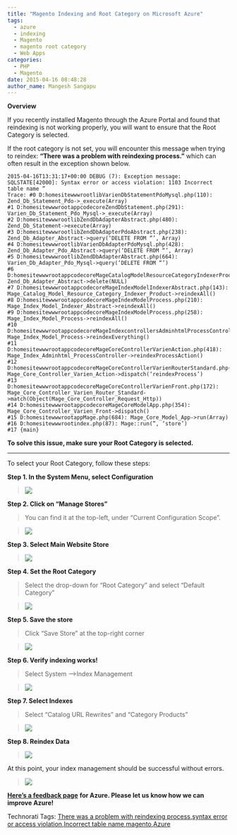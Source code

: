 ```yaml
---
title: "Magento Indexing and Root Category on Microsoft Azure"
tags:
  - azure
  - indexing
  - Magento
  - magento root category
  - Web Apps
categories:
  - PHP
  - Magento
date: 2015-04-16 08:48:28
author_name: Mangesh Sangapu
---
```


**Overview**

If you recently installed Magento through the Azure Portal and found that reindexing is not working properly, you will want to ensure that the Root Category is selected.

If the root category is not set, you will encounter this message when trying to reindex: **“There was a problem with reindexing process.”** which can often result in the exception shown below.

    2015-04-16T13:31:17+00:00 DEBUG (7): Exception message: SQLSTATE[42000]: Syntax error or access violation: 1103 Incorrect table name ” 
    Trace: #0 D:homesitewwwrootlibVarienDbStatementPdoMysql.php(110): Zend_Db_Statement_Pdo->_execute(Array) 
    #1 D:homesitewwwrootappcodecoreZendDbStatement.php(291): Varien_Db_Statement_Pdo_Mysql->_execute(Array) 
    #2 D:homesitewwwrootlibZendDbAdapterAbstract.php(480): Zend_Db_Statement->execute(Array) 
    #3 D:homesitewwwrootlibZendDbAdapterPdoAbstract.php(238): Zend_Db_Adapter_Abstract->query(‘DELETE FROM “’, Array) 
    #4 D:homesitewwwrootlibVarienDbAdapterPdoMysql.php(428): Zend_Db_Adapter_Pdo_Abstract->query(‘DELETE FROM “’, Array) 
    #5 D:homesitewwwrootlibZendDbAdapterAbstract.php(664): Varien_Db_Adapter_Pdo_Mysql->query(‘DELETE FROM “’) 
    #6 D:homesitewwwrootappcodecoreMageCatalogModelResourceCategoryIndexerProduct.php(941): Zend_Db_Adapter_Abstract->delete(NULL) 
    #7 D:homesitewwwrootappcodecoreMageIndexModelIndexerAbstract.php(143): Mage_Catalog_Model_Resource_Category_Indexer_Product->reindexAll() 
    #8 D:homesitewwwrootappcodecoreMageIndexModelProcess.php(210): Mage_Index_Model_Indexer_Abstract->reindexAll() 
    #9 D:homesitewwwrootappcodecoreMageIndexModelProcess.php(258): Mage_Index_Model_Process->reindexAll() 
    #10 D:homesitewwwrootappcodecoreMageIndexcontrollersAdminhtmlProcessController.php(127): Mage_Index_Model_Process->reindexEverything() 
    #11 D:homesitewwwrootappcodecoreMageCoreControllerVarienAction.php(418): Mage_Index_Adminhtml_ProcessController->reindexProcessAction() 
    #12 D:homesitewwwrootappcodecoreMageCoreControllerVarienRouterStandard.php(250): Mage_Core_Controller_Varien_Action->dispatch(‘reindexProcess’) 
    #13 D:homesitewwwrootappcodecoreMageCoreControllerVarienFront.php(172): Mage_Core_Controller_Varien_Router_Standard->match(Object(Mage_Core_Controller_Request_Http)) 
    #14 D:homesitewwwrootappcodecoreMageCoreModelApp.php(354): Mage_Core_Controller_Varien_Front->dispatch() 
    #15 D:homesitewwwrootappMage.php(684): Mage_Core_Model_App->run(Array) 
    #16 D:homesitewwwrootindex.php(87): Mage::run(”, ‘store’) 
    #17 {main}

**To solve this issue, make sure your Root Category is selected.**

* * *

To select your Root Category, follow these steps:

**Step 1. In the System Menu, select Configuration**

> ![](/media/2019/03/0676.step1.png)

**Step 2. Click on “Manage Stores”**

> You can find it at the top-left, under “Current Configuration Scope”.

> ![](/media/2019/03/2620.step2.png)

**Step 3. Select Main Website Store**

> ![](/media/2019/03/2068.step3.png)

**Step 4. Set the Root Category**

> Select the drop-down for “Root Category” and select “Default Category”

> ![](/media/2019/03/7230.step4.png)

**Step 5. Save the store**

> Click “Save Store” at the top-right corner

> ![](/media/2019/03/3527.step5.png)

**Step 6. Verify indexing works!**

> Select System –>Index Management

> ![](/media/2019/03/6457.step6.png)

**Step 7. Select Indexes**

> Select “Catalog URL Rewrites” and “Category Products”

> ![](/media/2019/03/3162.step7.png)

**Step 8. Reindex Data**

> ![](/media/2019/03/2402.step8.png)

At this point, your index management should be successful without errors.

> ![](/media/2019/03/5383.step9.png)

[**Here’s a feedback page**](http://feedback.azure.com/forums/169385-web-sites) **for Azure. Please let us know how we can improve Azure!**

Technorati Tags: [There was a problem with reindexing process](http://technorati.com/tags/There+was+a+problem+with+reindexing+process),[syntax error or access violation](http://technorati.com/tags/syntax+error+or+access+violation),[Incorrect table name](http://technorati.com/tags/Incorrect+table+name),[magento](http://technorati.com/tags/magento),[Azure](http://technorati.com/tags/Azure)